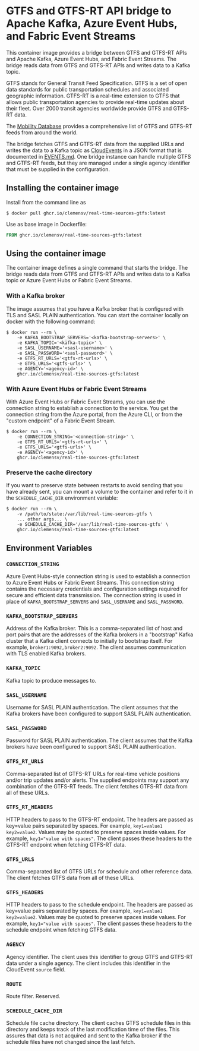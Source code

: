 # GTFS and GTFS-RT API bridge to Apache Kafka, Azure Event Hubs, and Fabric Event Streams

This container image provides a bridge between GTFS and GTFS-RT APIs and Apache
Kafka, Azure Event Hubs, and Fabric Event Streams. The bridge reads data from
GTFS and GTFS-RT APIs and writes data to a Kafka topic.

GTFS stands for General Transit Feed Specification. GTFS is a set of open data
standards for public transportation schedules and associated geographic
information. GTFS-RT is a real-time extension to GTFS that allows public
transportation agencies to provide real-time updates about their fleet. Over 2000
transit agencies worldwide provide GTFS and GTFS-RT data.

The [Mobility Database](mobilitydatabase.org) provides a comprehensive list of GTFS
and GTFS-RT feeds from around the world. 

The bridge fetches GTFS and GTFS-RT data from the supplied URLs and writes the
data to a Kafka topic as [CloudEvents](https://cloudevents.io/) in a JSON format that
is documented in [EVENTS.md](EVENTS.md). One bridge instance can handle multiple
GTFS and GTFS-RT feeds, but they are managed under a single agency identifier that
must be supplied in the configuration.

## Installing the container image

Install from the command line as
```shell
$ docker pull ghcr.io/clemensv/real-time-sources-gtfs:latest
```

Use as base image in Dockerfile:

```Dockerfile
FROM ghcr.io/clemensv/real-time-sources-gtfs:latest
```

## Using the container image

The container image defines a single command that starts the bridge. The bridge
reads data from GTFS and GTFS-RT APIs and writes data to a Kafka topic or
Azure Event Hubs or Fabric Event Streams.

### With a Kafka broker

The image assumes that you have a Kafka broker that is configured with TLS and
SASL PLAIN authentication. You can start the container locally on docker with
the following command:

```shell
$ docker run --rm \
    -e KAFKA_BOOTSTRAP_SERVERS='<kafka-bootstrap-servers>' \
    -e KAFKA_TOPIC='<kafka-topic>' \
    -e SASL_USERNAME='<sasl-username>' \
    -e SASL_PASSWORD='<sasl-password>' \
    -e GTFS_RT_URLS='<gtfs-rt-urls>' \
    -e GTFS_URLS='<gtfs-urls>' \
    -e AGENCY='<agency-id>' \
    ghcr.io/clemensv/real-time-sources-gtfs:latest
```

### With Azure Event Hubs or Fabric Event Streams

With Azure Event Hubs or Fabric Event Streams, you can use the connection string
to establish a connection to the service. You get the connection string from the
Azure portal, from the Azure CLI, or from the "custom endpoint" of a Fabric
Event Stream.

```shell
$ docker run --rm \
    -e CONNECTION_STRING='<connection-string>' \
    -e GTFS_RT_URLS='<gtfs-rt-urls>' \
    -e GTFS_URLS='<gtfs-urls>' \
    -e AGENCY='<agency-id>' \
    ghcr.io/clemensv/real-time-sources-gtfs:latest
```


### Preserve the cache directory

If you want to preserve state between restarts to avoid sending that you have
already sent, you can mount a volume to the container and refer to it in the
`SCHEDULE_CACHE_DIR` environment variable:

```shell
$ docker run --rm \
    -v /path/to/state:/var/lib/real-time-sources-gtfs \
    ... other args... \
    -e SCHEDULE_CACHE_DIR='/var/lib/real-time-sources-gtfs' \
    ghcr.io/clemensv/real-time-sources-gtfs:latest
```

## Environment Variables

### `CONNECTION_STRING`

Azure Event Hubs-style connection string is used to establish a connection to
Azure Event Hubs or Fabric Event Streams. This connection string contains the
necessary credentials and configuration settings required for secure and
efficient data transmission. The connection string is used in place of
`KAFKA_BOOTSTRAP_SERVERS` and `SASL_USERNAME` and `SASL_PASSWORD`.

### `KAFKA_BOOTSTRAP_SERVERS`

Address of the Kafka broker. This is a comma-separated list of host and port
pairs that are the addresses of the Kafka brokers in a "bootstrap" Kafka cluster
that a Kafka client connects to initially to bootstrap itself. For example,
`broker1:9092,broker2:9092`. The client assumes communication with TLS enabled
Kafka brokers.

### `KAFKA_TOPIC`

Kafka topic to produce messages to.

### `SASL_USERNAME`

Username for SASL PLAIN authentication. The client assumes that the Kafka
brokers have been configured to support SASL PLAIN authentication.

### `SASL_PASSWORD`

Password for SASL PLAIN authentication. The client assumes that the Kafka
brokers have been configured to support SASL PLAIN authentication.

### `GTFS_RT_URLS`

Comma-separated list of GTFS-RT URLs for real-time vehicle positions and/or trip
updates and/or alerts. The supplied endpoints may support any combination of the
GTFS-RT feeds. The client fetches GTFS-RT data from all of these URLs.

### `GTFS_RT_HEADERS`

HTTP headers to pass to the GTFS-RT endpoint. The headers are passed as
key=value pairs separated by spaces. For example, `key1=value1 key2=value2`.
Values may be quoted to preserve spaces inside values. For example,
`key1="value with spaces"`. The client passes these headers to the GTFS-RT
endpoint when fetching GTFS-RT data.

### `GTFS_URLS`

Comma-separated list of GTFS URLs for schedule and other reference data. The
client fetches GTFS data from all of these URLs.

### `GTFS_HEADERS`

HTTP headers to pass to the schedule endpoint. The headers are passed as
key=value pairs separated by spaces. For example, `key1=value1 key2=value2`.
Values may be quoted to preserve spaces inside values. For example,
`key1="value with spaces"`. The client passes these headers to the schedule
endpoint when fetching GTFS data.

### `AGENCY`

Agency identifier. The client uses this identifier to group GTFS and GTFS-RT
data under a single agency. The client includes this identifier in the CloudEvent
`source` field.

### `ROUTE`

Route filter. Reserved.

### `SCHEDULE_CACHE_DIR`

Schedule file cache directory. The client caches GTFS schedule files in this
directory and keeps track of the last modification time of the files. This
assures that data is not acquired and sent to the Kafka broker if the schedule
files have not changed since the last fetch.
